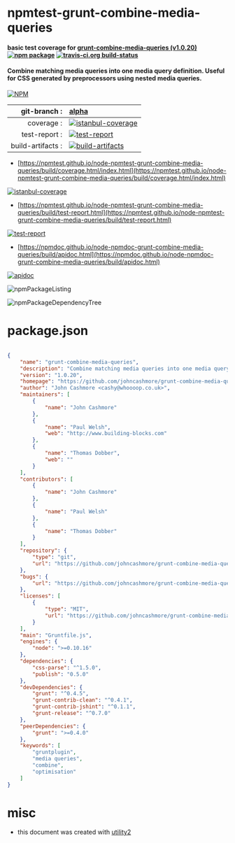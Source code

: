 # npmtest-grunt-combine-media-queries

#### basic test coverage for  [grunt-combine-media-queries (v1.0.20)](https://github.com/johncashmore/grunt-combine-media-queries)  [![npm package](https://img.shields.io/npm/v/npmtest-grunt-combine-media-queries.svg?style=flat-square)](https://www.npmjs.org/package/npmtest-grunt-combine-media-queries) [![travis-ci.org build-status](https://api.travis-ci.org/npmtest/node-npmtest-grunt-combine-media-queries.svg)](https://travis-ci.org/npmtest/node-npmtest-grunt-combine-media-queries)

#### Combine matching media queries into one media query definition. Useful for CSS generated by preprocessors using nested media queries.

[![NPM](https://nodei.co/npm/grunt-combine-media-queries.png?downloads=true&downloadRank=true&stars=true)](https://www.npmjs.com/package/grunt-combine-media-queries)

| git-branch : | [alpha](https://github.com/npmtest/node-npmtest-grunt-combine-media-queries/tree/alpha)|
|--:|:--|
| coverage : | [![istanbul-coverage](https://npmtest.github.io/node-npmtest-grunt-combine-media-queries/build/coverage.badge.svg)](https://npmtest.github.io/node-npmtest-grunt-combine-media-queries/build/coverage.html/index.html)|
| test-report : | [![test-report](https://npmtest.github.io/node-npmtest-grunt-combine-media-queries/build/test-report.badge.svg)](https://npmtest.github.io/node-npmtest-grunt-combine-media-queries/build/test-report.html)|
| build-artifacts : | [![build-artifacts](https://npmtest.github.io/node-npmtest-grunt-combine-media-queries/glyphicons_144_folder_open.png)](https://github.com/npmtest/node-npmtest-grunt-combine-media-queries/tree/gh-pages/build)|

- [https://npmtest.github.io/node-npmtest-grunt-combine-media-queries/build/coverage.html/index.html](https://npmtest.github.io/node-npmtest-grunt-combine-media-queries/build/coverage.html/index.html)

[![istanbul-coverage](https://npmtest.github.io/node-npmtest-grunt-combine-media-queries/build/screenCapture.buildCi.browser.%252Ftmp%252Fbuild%252Fcoverage.lib.html.png)](https://npmtest.github.io/node-npmtest-grunt-combine-media-queries/build/coverage.html/index.html)

- [https://npmtest.github.io/node-npmtest-grunt-combine-media-queries/build/test-report.html](https://npmtest.github.io/node-npmtest-grunt-combine-media-queries/build/test-report.html)

[![test-report](https://npmtest.github.io/node-npmtest-grunt-combine-media-queries/build/screenCapture.buildCi.browser.%252Ftmp%252Fbuild%252Ftest-report.html.png)](https://npmtest.github.io/node-npmtest-grunt-combine-media-queries/build/test-report.html)

- [https://npmdoc.github.io/node-npmdoc-grunt-combine-media-queries/build/apidoc.html](https://npmdoc.github.io/node-npmdoc-grunt-combine-media-queries/build/apidoc.html)

[![apidoc](https://npmdoc.github.io/node-npmdoc-grunt-combine-media-queries/build/screenCapture.buildCi.browser.%252Ftmp%252Fbuild%252Fapidoc.html.png)](https://npmdoc.github.io/node-npmdoc-grunt-combine-media-queries/build/apidoc.html)

![npmPackageListing](https://npmtest.github.io/node-npmtest-grunt-combine-media-queries/build/screenCapture.npmPackageListing.svg)

![npmPackageDependencyTree](https://npmtest.github.io/node-npmtest-grunt-combine-media-queries/build/screenCapture.npmPackageDependencyTree.svg)



# package.json

```json

{
    "name": "grunt-combine-media-queries",
    "description": "Combine matching media queries into one media query definition. Useful for CSS generated by preprocessors using nested media queries.",
    "version": "1.0.20",
    "homepage": "https://github.com/johncashmore/grunt-combine-media-queries",
    "author": "John Cashmore <cashy@whoooop.co.uk>",
    "maintainers": [
        {
            "name": "John Cashmore"
        },
        {
            "name": "Paul Welsh",
            "web": "http://www.building-blocks.com"
        },
        {
            "name": "Thomas Dobber",
            "web": ""
        }
    ],
    "contributors": [
        {
            "name": "John Cashmore"
        },
        {
            "name": "Paul Welsh"
        },
        {
            "name": "Thomas Dobber"
        }
    ],
    "repository": {
        "type": "git",
        "url": "https://github.com/johncashmore/grunt-combine-media-queries.git"
    },
    "bugs": {
        "url": "https://github.com/johncashmore/grunt-combine-media-queries/issues"
    },
    "licenses": [
        {
            "type": "MIT",
            "url": "https://github.com/johncashmore/grunt-combine-media-queries/blob/master/LICENSE-MIT"
        }
    ],
    "main": "Gruntfile.js",
    "engines": {
        "node": ">=0.10.16"
    },
    "dependencies": {
        "css-parse": "^1.5.0",
        "publish": "0.5.0"
    },
    "devDependencies": {
        "grunt": "^0.4.5",
        "grunt-contrib-clean": "^0.4.1",
        "grunt-contrib-jshint": "^0.1.1",
        "grunt-release": "^0.7.0"
    },
    "peerDependencies": {
        "grunt": ">=0.4.0"
    },
    "keywords": [
        "gruntplugin",
        "media queries",
        "combine",
        "optimisation"
    ]
}
```



# misc
- this document was created with [utility2](https://github.com/kaizhu256/node-utility2)
